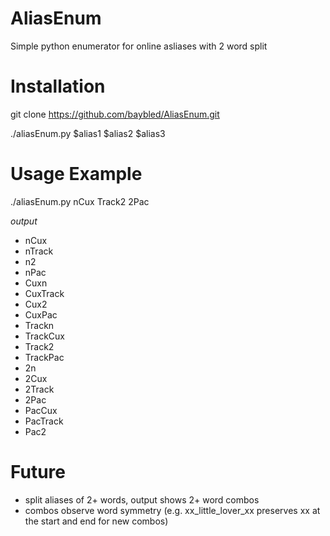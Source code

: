 # AliasEnum
Simple python enumerator for online asliases with 2 word split

# Installation

git clone https://github.com/baybled/AliasEnum.git

./aliasEnum.py $alias1 $alias2 $alias3

# Usage Example 

./aliasEnum.py nCux Track2 2Pac

_output_

- nCux
- nTrack
- n2
- nPac
- Cuxn
- CuxTrack
- Cux2
- CuxPac
- Trackn
- TrackCux
- Track2
- TrackPac
- 2n
- 2Cux
- 2Track
- 2Pac
- PacCux
- PacTrack
- Pac2

# Future

- split aliases of 2+ words, output shows 2+ word combos
- combos observe word symmetry (e.g. xx_little_lover_xx preserves xx at the start and end for new combos)
